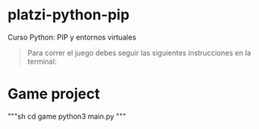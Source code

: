 # platzi-python-pip
Curso Python: PIP y entornos virtuales

> Para correr el juego debes seguir las siguientes instrucciones en la terminal:

# Game project
"""sh
cd game
python3 main.py
"""